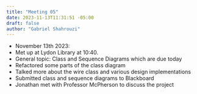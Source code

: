```yaml
---
title: "Meeting 05"
date: 2023-11-13T11:31:51 -05:00
draft: false
author: "Gabriel Shahrouzi"
---
```


* November 13th 2023:
* Met up at Lydon Library at 10:40.
* General topic: Class and Sequence Diagrams which are due today
* Refactored some parts of the class diagram
* Talked more about the wire class and various design implementations
* Submitted class and sequence diagrams to Blackboard
* Jonathan met with Professor McPherson to discuss the project
